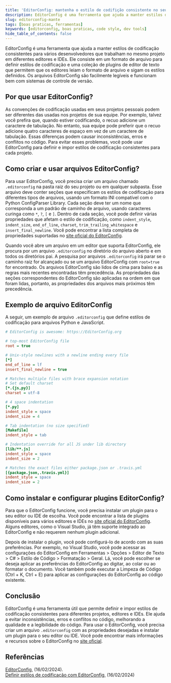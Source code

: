 ```yaml
---
title: 'EditorConfig: mantenha o estilo de codifição consistente no seu time'
description: EditorConfig é uma ferramenta que ajuda a manter estilos de codificação consistentes para vários desenvolvedores que trabalham no mesmo projeto em diferentes editores e IDEs.
slug: editorconfig-mante
tags: [boas praticas, ferramentas]
keywords: [editorconfig, boas praticas, code style, dev tools]
hide_table_of_contents: false
---
```


EditorConfig é uma ferramenta que ajuda a manter estilos de codificação consistentes para vários desenvolvedores que trabalham no mesmo projeto em diferentes editores e IDEs. Ele consiste em um formato de arquivo para definir estilos de codificação e uma coleção de plugins de editor de texto que permitem que os editores leiam o formato de arquivo e sigam os estilos definidos. Os arquivos EditorConfig são facilmente legíveis e funcionam bem com sistemas de controle de versão.

<!-- truncate -->


## Por que usar EditorConfig?

As convenções de codificação usadas em seus projetos pessoais podem ser diferentes das usadas nos projetos de sua equipe. Por exemplo, talvez você prefira que, quando estiver codificando, o recuo adicione um caractere de tabulação. No entanto, sua equipe pode preferir que o recuo adicione quatro caracteres de espaço em vez de um caractere de tabulação. Essas diferenças podem causar inconsistências, erros e conflitos no código. Para evitar esses problemas, você pode usar EditorConfig para definir e impor estilos de codificação consistentes para cada projeto.

## Como criar e usar arquivos EditorConfig?

Para usar EditorConfig, você precisa criar um arquivo chamado `.editorconfig` na pasta raiz do seu projeto ou em qualquer subpasta. Esse arquivo deve conter seções que especificam os estilos de codificação para diferentes tipos de arquivos, usando um formato INI compatível com o Python ConfigParser Library. Cada seção deve ter um nome que corresponda a um padrão de caminho de arquivo, usando caracteres curinga como `*`, `?`, `[` e `]`. Dentro de cada seção, você pode definir várias propriedades que afetam o estilo de codificação, como `indent_style`, `indent_size`, `end_of_line`, `charset`, `trim_trailing_whitespace` e `insert_final_newline`. Você pode encontrar a lista completa de propriedades suportadas no [site oficial do EditorConfig](https://editorconfig.org/).

Quando você abre um arquivo em um editor que suporta EditorConfig, ele procura por um arquivo `.editorconfig` no diretório do arquivo aberto e em todos os diretórios pai. A pesquisa por arquivos `.editorconfig` irá parar se o caminho raiz for alcançado ou se um arquivo EditorConfig com `root=true` for encontrado. Os arquivos EditorConfig são lidos de cima para baixo e as regras mais recentes encontradas têm precedência. As propriedades das seções correspondentes do EditorConfig são aplicadas na ordem em que foram lidas, portanto, as propriedades dos arquivos mais próximos têm precedência.

## Exemplo de arquivo EditorConfig

A seguir, um exemplo de arquivo `.editorconfig` que define estilos de codificação para arquivos Python e JavaScript.

```ini
# EditorConfig is awesome: https://EditorConfig.org

# top-most EditorConfig file
root = true

# Unix-style newlines with a newline ending every file
[*]
end_of_line = lf
insert_final_newline = true

# Matches multiple files with brace expansion notation
# Set default charset
[*.{js,py}]
charset = utf-8

# 4 space indentation
[*.py]
indent_style = space
indent_size = 4

# Tab indentation (no size specified)
[Makefile]
indent_style = tab

# Indentation override for all JS under lib directory
[lib/**.js]
indent_style = space
indent_size = 2

# Matches the exact files either package.json or .travis.yml
[{package.json,.travis.yml}]
indent_style = space
indent_size = 2
```

## Como instalar e configurar plugins EditorConfig?

Para que o EditorConfig funcione, você precisa instalar um plugin para o seu editor ou IDE de escolha. Você pode encontrar a lista de plugins disponíveis para vários editores e IDEs no [site oficial do EditorConfig](https://editorconfig.org/). Alguns editores, como o Visual Studio, já têm suporte integrado ao EditorConfig e não requerem nenhum plugin adicional.

Depois de instalar o plugin, você pode configurá-lo de acordo com as suas preferências. Por exemplo, no Visual Studio, você pode acessar as configurações do EditorConfig em Ferramentas > Opções > Editor de Texto > C# > Estilo de Código > Formatação > Geral. Lá, você pode escolher se deseja aplicar as preferências do EditorConfig ao digitar, ao colar ou ao formatar o documento. Você também pode executar a Limpeza de Código (Ctrl + K, Ctrl + E) para aplicar as configurações do EditorConfig ao código existente.

## Conclusão

EditorConfig é uma ferramenta útil que permite definir e impor estilos de codificação consistentes para diferentes projetos, editores e IDEs. Ele ajuda a evitar inconsistências, erros e conflitos no código, melhorando a qualidade e a legibilidade do código. Para usar o EditorConfig, você precisa criar um arquivo `.editorconfig` com as propriedades desejadas e instalar um plugin para o seu editor ou IDE. Você pode encontrar mais informações e recursos sobre o EditorConfig no [site oficial](https://editorconfig.org/).

## Referências

[EditorConfig](https://editorconfig.org/), (16/02/2024).   
[Definir estilos de codificação com EditorConfig](https://learn.microsoft.com/pt-br/visualstudio/ide/create-portable-custom-editor-options?view=vs-2022.), (16/02/2024)